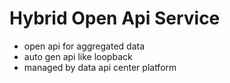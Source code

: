 # Hybrid Open Api Service

- open api for aggregated data
- auto gen api like loopback
- managed by data api center platform

